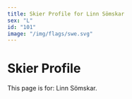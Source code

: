 ```yaml
---
title: Skier Profile for Linn Sömskar
sex: "L"
id: "101"
image: "/img/flags/swe.svg" 
---
```


# Skier Profile

This page is for: Linn Sömskar.
    